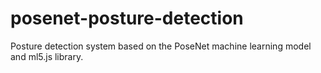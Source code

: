 # posenet-posture-detection
Posture detection system based on the PoseNet machine learning model and ml5.js library.

